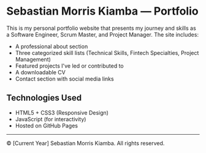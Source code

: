 # Sebastian Morris Kiamba — Portfolio

This is my personal portfolio website that presents my journey and skills as a Software Engineer, Scrum Master, and Project Manager. The site includes:

- A professional about section
- Three categorized skill lists (Technical Skills, Fintech Specialties, Project Management)
- Featured projects I've led or contributed to
- A downloadable CV
- Contact section with social media links

## Technologies Used

- HTML5 + CSS3 (Responsive Design)
- JavaScript (for interactivity)
- Hosted on GitHub Pages

---

© [Current Year] Sebastian Morris Kiamba. All rights reserved.
